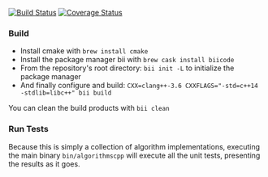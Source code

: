 [![Build Status](https://travis-ci.org/alexdunn/algorithmscpp.svg?branch=master)](https://travis-ci.org/alexdunn/algorithmscpp)
[![Coverage Status](https://coveralls.io/repos/alexdunn/algorithmscpp/badge.svg)](https://coveralls.io/r/alexdunn/algorithmscpp)
### Build
- Install cmake with `brew install cmake`
- Install the package manager bii with `brew cask install biicode`
- From the repository's root directory: `bii init -L` to initialize the package manager
- And finally configure and build: `CXX=clang++-3.6 CXXFLAGS="-std=c++14 -stdlib=libc++" bii build`

You can clean the build products with `bii clean`

### Run Tests
Because this is simply a collection of algorithm implementations, executing the main binary `bin/algorithmscpp` will execute all the unit tests, presenting the results as it goes.

